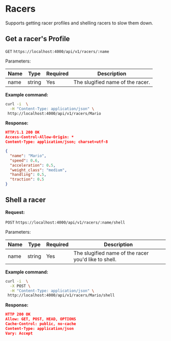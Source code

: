 # Racers
Supports getting racer profiles and shelling racers to slow them down.

## Get a racer's Profile

`GET` `https://localhost:4000/api/v1/racers/:name`

Parameters:

Name       | Type   | Required | Description
-----------|--------|----------|------------
name | string | Yes      | The slugified name of the racer.

**Example command:** 

```bash
curl -i  \
  -H "Content-Type: application/json" \
 http://localhost:4000/api/v1/racers/Mario
```

**Response:**

```json
HTTP/1.1 200 OK
Access-Control-Allow-Origin: *
Content-Type: application/json; charset=utf-8

{
  "name": "Mario",
  "speed": 0.6,
  "acceleration": 0.5,
  "weight_class": "medium",
  "handling": 0.5,
  "traction": 0.5
}
```

## Shell a racer

**Request:**

`POST` `https://localhost:4000/api/v1/racers/:name/shell`

Parameters:

Name       | Type   | Required | Description
-----------|--------|----------|------------
name | string | Yes      | The slugified name of the racer you'd like to shell. 

**Example command:** 

```bash
curl -i  \
  -X POST \
  -H "Content-Type: application/json" \
 http://localhost:4000/api/v1/racers/Mario/shell
```

**Response:**

```json
HTTP 200 OK
Allow: GET, POST, HEAD, OPTIONS
Cache-Control: public, no-cache
Content-Type: application/json
Vary: Accept
```